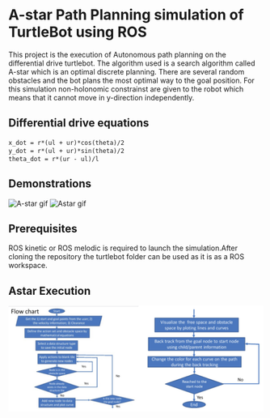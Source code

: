 # A-star Path Planning simulation of TurtleBot using ROS

This project is the execution of Autonomous path planning on the differential drive turtlebot. The algorithm used is a search algorithm called A-star which is an optimal discrete planning. There are several random obstacles and the bot plans the most optimal way to the goal position. For this simulation non-holonomic constrainst are given to the robot which means that it cannot move in y-direction independently.

## Differential drive equations

```
x_dot = r*(ul + ur)*cos(theta)/2
y_dot = r*(ul + ur)*sin(theta)/2
theta_dot = r*(ur - ul)/l
```
## Demonstrations

![A-star gif](media/A-star.gif)
![Astar gif](media/Astar.gif)

## Prerequisites

ROS kinetic or ROS melodic is required to launch the simulation.After cloning the repository the turtlebot folder can be used as it is as a ROS workspace. 

## Astar Execution

![Flowchart jpg](media/Flowchart.jpg)


